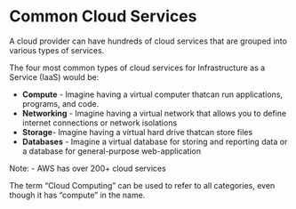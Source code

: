 # Common Cloud Services

A cloud provider can have hundreds of cloud services that are grouped into various
types of services.

The four most common types of cloud services for Infrastructure as a Service (IaaS)
would be:

* **Compute​** - Imagine having a virtual computer that​ can run applications,
  programs, and code.
* **Networking​** - Imagine having a virtual network that allows you to define
  internet connections or network isolations
* **Storage​**- Imagine having a virtual hard drive that​ can store files
* **Databases​** - Imagine a virtual database for storing and reporting data or a
  database for general-purpose web-application

Note: - AWS has over 200+ cloud services

The term “Cloud Computing” can be used to refer to all categories, even though it has
“compute” in the name.
